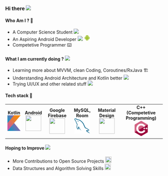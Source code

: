 ### Hi there <img src="https://raw.githubusercontent.com/MartinHeinz/MartinHeinz/master/wave.gif" width="25px">

#### Who Am I ? :thinking:
- A Computer Science Student <img src="https://media0.giphy.com/media/quEsMOrr3hmQ8/200w.webp?cid=ecf05e47502z4pdfjgs7d43dnbn9l4x9avwmh6v1yg61phym&rid=200w.webp" width="20px">
- An Aspiring Android Developer <img src="https://media0.giphy.com/media/8VkgrPdxMh0oo/200.webp?cid=ecf05e47l4hcvayc9l3o5fq8uj4hj65vv3t5vg5w1wnzfyma&rid=200.webp" width="20px"> <img src="https://github.com/devicons/devicon/blob/master/icons/android/android-original.svg" width="20" height="20"/>
- Competetive Programmer :keyboard:

#### What I am currently doing ? <img src="https://media4.giphy.com/media/kHfUyPaDUDBY11l4DZ/giphy.gif?cid=ecf05e4715mnszn7qb0f4aqy47dro9ut8b4p1uzpa488exmi&rid=giphy.gif" width="25px">
- Learning more about MVVM, clean Coding, Coroutines/RxJava :building_construction:
- Understanding Android Architecture and Kotlin better <img src="https://media0.giphy.com/media/26BkNrGhy4DKnbD9u/200w.webp?cid=ecf05e47udz8h8mm7wi5grvkywlfwgbgcojceosjw8zxq7ou&rid=200w.webp" width="20px">
- Trying UI/UX and other related stuff <img src="https://media1.giphy.com/media/31XkgzAaa2drK5GM4C/giphy.gif?cid=ecf05e473us656lhv190p3ylks7yryiivxa297epiglc92pe&rid=giphy.gif&ct=g" width="20px">

#### Tech stack :diamond_shape_with_a_dot_inside:
<center>
	<table>
		<body>
			<tr><td  align="center">
					<span><strong>Kotlin</strong></span><br/>
					<img height="50px" width="50px" src="https://github.com/devicons/devicon/blob/master/icons/kotlin/kotlin-original.svg">
				</td>
				<td  align="center">
					<span><strong>Android</strong></span><br/>
					<img height="50px" width="50px" src="https://avatars.githubusercontent.com/u/32689599?s=200&v=4">
				</td>
				<td  align="center">
					<span><strong>Google Firebase</strong></span><br/>
					<img height="50px" width="50px" src="https://camo.githubusercontent.com/5c4c2f1d7cce956f910b9a0a3d3ecaabc436824c7d023a9aa620eac4ae008a98/68747470733a2f2f63646e342e69636f6e66696e6465722e636f6d2f646174612f69636f6e732f676f6f676c652d692d6f2d323031362f3531322f676f6f676c655f66697265626173652d322d3531322e706e67">
				</td>
				<td  align="center">
					<span><strong>MySQL, Room</strong></span><br/>
					<img height="50px" width="50px" src="https://github.com/devicons/devicon/blob/master/icons/mysql/mysql-original.svg">
				</td>
				<td  align="center">
					<span><strong>Material Design</strong></span><br/>
					<img height="50px" width="50px" src="https://avatars.githubusercontent.com/u/19478152?s=200&v=4">
				</td>
				<td  align="center">
					<span><strong>C++ (Competetive Programming)</strong></span><br/>
					<img height="50px" width="50px" src="https://github.com/devicons/devicon/blob/master/icons/cplusplus/cplusplus-original.svg">
				</td>
			</tr>
		</body>
	</table>
</center>

#### Hoping to Improve <img src="https://media1.giphy.com/media/xT9IgAakXAITtXIWje/200w.webp?cid=ecf05e474mfl3vw7edvg9up8t04rsxq26beltlo9b8x99mfc&rid=200w.webp" width="25px">
- More Contributions to Open Source Projects <img src="https://upload.wikimedia.org/wikipedia/commons/3/3f/Git_icon.svg" width="20" height="20"/>
- Data Structures and Algorithm Solving Skills <img src="https://encrypted-tbn0.gstatic.com/images?q=tbn:ANd9GcSplN3-kEH3wPceaDoGM1psXiLEjnhKwHZmNA&usqp=CAU" width="20" height="20"/> 

<!--
**GuptaShantanu6/GuptaShantanu6** is a ✨ _special_ ✨ repository because its `README.md` (this file) appears on your GitHub profile.

Here are some ideas to get you started:

- 🔭 I’m currently working on ...
- 🌱 I’m currently learning ...
- 👯 I’m looking to collaborate on ...
- 🤔 I’m looking for help with ...
- 💬 Ask me about ...
- 📫 How to reach me: ...
- 😄 Pronouns: ...
- ⚡ Fun fact: ...
-->

<!-- ![](https://komarev.com/ghpvc/?username=GuptsShantanu6) -->

